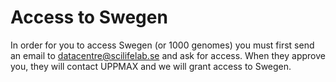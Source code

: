 # Access to Swegen

In order for you to access Swegen (or 1000 genomes) you must first send an email to <datacentre@scilifelab.se> and ask for access. When they approve you, they will contact UPPMAX and we will grant access to Swegen.
